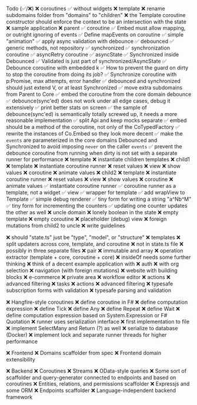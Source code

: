 Todo (✅/❌)
  ❌ coroutines
    ✅ without widgets
  ❌ template
    ❌ rename subdomains folder from "domains" to "children"
    ❌ the Template coroutine constructor should enforce the context to be an intersection with the state
  ❌ sample application
    ❌ parent 
      ✅ coroutine
        ✅ Embed must allow mapping, or outright ignoring of events
          ✅ Define mapEvents on coroutine
        ✅ simple "animation"
        ✅ apply async validation with debounce
          ✅ debounced
            ✅ generic methods, not repository
          ✅ synchronized
            ✅ synchronization coroutine
              ✅ asyncRetry coroutine
                ✅ asyncState
                ✅ Synchronized inside Debounced
                ✅ Validated is just part of synchronized/AsyncState
                ✅ Debounce coroutine with embedded k
                  ✅ How to prevent the guard on dirty to stop the coroutine from doing its job?
                ✅ Synchronize coroutine with p:Promise, max attempts, error handler
          ✅ debounced and synchronized should just extend V, or at least Synchronized
          ✅ move extra subdomains from Parent to Core
          ✅ embed the coroutine from the core domain debounce
          ✅ debounce(sync'ed) does not work under all edge cases, debug it extensively
            ✅ print better stats on screen
          ✅ the sample of debounce(sync'ed) is semantically totally screwed up, it needs a more reasonable implementation
            ✅ split Api and keep mocks separate
          ✅ embed should be a method of the coroutine, not only of the CoTypedFactory
            ✅ rewrite the instances of Co.Embed so they look more decent
            ✅ make the `events` are parameterized in the core domains Debounced and Synchronized to avoid imposing `never` on the caller `events`
          ✅ prevent the debounce coroutine from running when dirty is not set with a separate runner for performance
      ❌ template
        ❌ instantiate children templates
          ❌ child1
            ❌ template
              ❌ instantiate coroutine runner
              ❌ reset values
            ❌ view
              ❌ show values
            ❌ coroutine
              ❌ animate values
          ❌ child2
            ❌ template
              ❌ instantiate coroutine runner
              ❌ reset values
            ❌ view
              ❌ show values
            ❌ coroutine
              ❌ animate values
        ✅ instantiate coroutine runner
          ✅ coroutine runner as a template, not a widget
      ✅ view
        ✅ wrapper for template
          ✅ add wrapView to Template
        ✅ simple debug renderer
        ✅ tiny form for writing a string "a^Nb^M"
        ✅ tiny form for incrementing the counters
          ✅ updating one counter updates the other as well
    ❌ uncle domain
      ❌ lonely boolean in the state
      ❌ empty template
      ❌ empty coroutine
      ❌ placeholder (debug) view
      ❌ foreign mutations from child2 to uncle
    ❌ write guidelines

  ❌ should "state.ts" just be "type", "model", or "structure"
  ❌ templates
    ❌ split updaters across core, template, and coroutine
      ❌ not in state.ts file
      ❌ possibly in three separate files
  ❌ pair
  ❌ immutable and array
  ❌ operation extractor (template + core, coroutine + core)
  ❌ insideOf needs some further thinking
  ❌ think of a decent example application with
  ❌ auth
  ❌   with org selection
  ❌ navigation (with foreign mutations)
  ❌ website with building blocks
  ❌ e-commerce
  ❌ private area
  ❌ workflow editor
  ❌   actions
  ❌   advanced filtering
  ❌ tasks
  ❌   actions
  ❌   advanced filtering
  ❌ typesafe subscription forms with validation
  ❌ typesafe parsing and validation

❌ Hangfire-style coroutines
  ❌ define coroutine in F#
  ❌ define computation expression
    ❌ define Tick
    ❌ define Any
    ❌ define Repeat
    ❌ define Wait
  ❌ define computation expression based on System.Expression or F# Quotation
  ❌ runner uses serialization interface
    ❌ first implementation to file
  ❌ implement SelectMany and Return (?) as well
  ❌ serialize to database (Docker)
  ❌ implement lock and separate runner threads for higher performance

❌ Frontend
  ❌ Domains scaffolder from spec
  ❌ Frontend domain extensibility

❌ Backend
  ❌ Coroutines
    ❌ Streams
  ❌ OData-style queries
  ❌ Some sort of scaffolder and query-generator connected to endpoints and based on coroutines
  ❌ Entities, relations, and permissions scaffolder
  ❌ Expressjs and some ORM
  ❌ Endpoints scaffolder
  ❌ Language-independent backend framework
